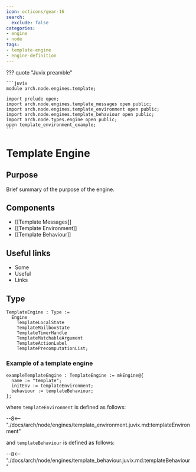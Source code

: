 ```yaml
---
icon: octicons/gear-16
search:
  exclude: false
categories:
- engine
- node
tags:
- template-engine
- engine-definition
---
```


??? quote "Juvix preamble"

    ```juvix
    module arch.node.engines.template;

    import prelude open;
    import arch.node.engines.template_messages open public;
    import arch.node.engines.template_environment open public;
    import arch.node.engines.template_behaviour open public;
    import arch.node.types.engine open public;
    open template_environment_example;
    ```

# Template Engine

## Purpose

Brief summary of the purpose of the engine.

## Components

- [[Template Messages]]
- [[Template Environment]]
- [[Template Behaviour]]

## Useful links

- Some
- Useful
- Links

## Type

<!-- --8<-- [start:TemplateEngine] -->
```juvix
TemplateEngine : Type :=
  Engine
    TemplateLocalState
    TemplateMailboxState
    TemplateTimerHandle
    TemplateMatchableArgument
    TemplateActionLabel
    TemplatePrecomputationList;
```
<!-- --8<-- [end:TemplateEngine] -->

### Example of a template engine

<!-- --8<-- [start:TemplateEngine] -->
```juvix
exampleTemplateEngine : TemplateEngine := mkEngine@{
  name := "template";
  initEnv := templateEnvironment;
  behaviour := templateBehaviour;
};
```
<!-- --8<-- [end:TemplateEngine] -->

where `templateEnvironment` is defined as follows:

--8<-- "./docs/arch/node/engines/template_environment.juvix.md:templateEnvironment"

and `templateBehaviour` is defined as follows:

--8<-- "./docs/arch/node/engines/template_behaviour.juvix.md:templateBehaviour"
